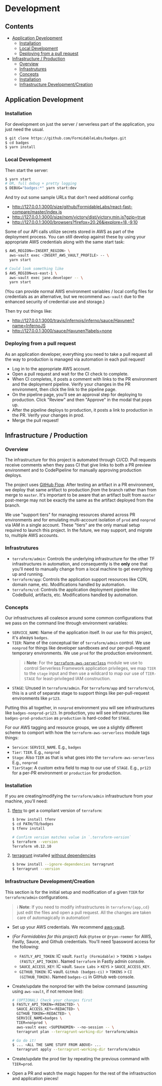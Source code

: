 # Development

<!-- START doctoc generated TOC please keep comment here to allow auto update -->
<!-- DON'T EDIT THIS SECTION, INSTEAD RE-RUN doctoc TO UPDATE -->
## Contents

- [Application Development](#application-development)
  - [Installation](#installation)
  - [Local Development](#local-development)
  - [Deploying from a pull request](#deploying-from-a-pull-request)
- [Infrastructure / Production](#infrastructure--production)
  - [Overview](#overview)
  - [Infrastrutures](#infrastrutures)
  - [Concepts](#concepts)
  - [Installation](#installation-1)
  - [Infrastructure Development/Creation](#infrastructure-developmentcreation)

<!-- END doctoc generated TOC please keep comment here to allow auto update -->

## Application Development

### Installation

For development on just the server / serverless part of the application, you just need the usual.

```sh
$ git clone https://github.com/FormidableLabs/badges.git
$ cd badges
$ yarn install
```

### Local Development

Then start the server:

```sh
$ yarn start
# OR, full debug + pretty logging
$ DEBUG="badges:*" yarn start:dev
```

And try out some sample URLs that don't need additional config:

- http://127.0.0.1:3000/size/github/FormidableLabs/react-fast-compare/master/index.js
- http://127.0.0.1:3000/size/npm/victory/dist/victory.min.js?gzip=true
- http://127.0.0.1:3000/browsers?firefox=20,26&iexplore=!8,-9,10

Some of our API calls utilize secrets stored in AWS as part of the deployment process. You can still develop against these by using your appropriate AWS credentials along with the same start task:

```sh
$ AWS_REGION=<INSERT_REGION> \
  aws-vault exec <INSERT_AWS_VAULT_PROFILE> -- \
  yarn start

# Could look something like
$ AWS_REGION=us-east-1 \
  aws-vault exec jane.developer -- \
  yarn start
```

(You can provide normal AWS environment variables / local config files for credentials as an alternative, but we recommend `aws-vault` due to the enhanced security of credential use and storage.)

Then try out things like:

- http://127.0.0.1:3000/travis/infernojs/inferno/sauce/Havunen?name=InfernoJS
- http://127.0.0.1:3000/sauce/Havunen?labels=none

### Deploying from a pull request

As an application developer, everything you need to take a pull request all the way to production is managed via automation in each pull request!

- Log in to the appropriate AWS account.
- Open a pull request and wait for the CI check to complete.
- When CI completes, it posts a comment with links to the PR environment and the deployment pipeline. Verify your changes in the PR environment, then click the link to the pipeline page.
- On the pipeline page, you'll see an approval step for deploying to production. Click "Review" and then "Approve" in the modal that pops up.
- After the pipeline deploys to production, it posts a link to production in the PR. Verify your changes in prod.
- Merge the pull request!


## Infrastructure / Production

### Overview

The infrastructure for this project is automated through CI/CD. Pull requests receive comments when they pass CI that give links to both a PR preview environment and to CodePipeline for manually approving production deploys.

The project uses [GitHub Flow](https://guides.github.com/introduction/flow/). After testing an artifact in a PR environment, we deploy that same artifact to production _from_ the branch rather than from merge to `master`. It's important to be aware that an artifact built from `master` post-merge may not be exactly the same as the artifact deployed from the branch.

We use "support tiers" for managing resources shared across PR environments and for emulating multi-account isolation of `prod` and `nonprod` via IAM in a single account. These "tiers" are the only manual setup required to launch this project. In the future, we may support, and migrate to, multiple AWS accounts.

### Infrastrutures

- `terraform/admin`: Controls the underlying infrastructure for the other TF infrastructures in automation, and consequently is the **only** one that you'll need to manually change from a local machine to get everything up and running.
- `terraform/app`: Controls the application support resources like CDN, domain name, etc. Modifications handled by automation.
- `terraform/cd`: Controls the application deployment pipeline like CodeBuild, artifacts, etc. Modifications handled by automation.

### Concepts

Our infrastructures all coalesce around some common configurations that we pass on the command line through environment variables:

- `SERVICE_NAME`: Name of the application itself. In our use for this project, it's always `badges`.
- `TIER`: Name of the conceptual tier of `terraform/admin` control. We use `nonprod` for things like developer sandboxes and our per-pull-request temporary environments. We use `prod` for the production environment.
    > ℹ️ **Note**: For the [`terraform-aws-serverless`](https://registry.terraform.io/modules/FormidableLabs/serverless/aws/) module we use to control Serverless Framework application privileges, we map `TIER` to the `stage` input and then use a wildcard to map our use of `TIER-STAGE` for least-privileged IAM construction.
- `STAGE`: Unused in `terraform/admin`. For `terraform/app` and `terraform/cd`, this is a unit of separate stage to support things like per-pull-request environments like `pr123`.

Putting this all together, in `nonprod` environment you will see infrastructures like `badges-nonprod-pr123`. In production, you will see infrastructures like `badges-prod-production` as `production` is hard-coded for `STAGE`.

For our AWS tagging and resource groups, we use a slightly different scheme to comport with how the `terraform-aws-serverless` module tags things:

- `Service`: `SERVICE_NAME`. E.g., `badges`
- `Tier`: `TIER`. E.g., `nonprod`
- `Stage`: Also `TIER` as that is what goes into the `terraform-aws-serverless` E.g., `nonprod`
- `TierStage`: A custom extra field to map to our use of `STAGE`. E.g., `pr123` for a per-PR environment or `production` for production.

### Installation

If you are creating/modifying the `terraform/admin` infrastructure from your machine, you'll need:

1. [tfenv](https://github.com/tfutils/tfenv) to get a compliant version of `terraform`:

    ```sh
    $ brew install tfenv
    $ cd PATH/TO/badges
    $ tfenv install

    # Confirm version matches value in `.terraform-version`
    $ terraform --version
    Terraform v0.12.10
    ```

2. [terragrunt](https://github.com/gruntwork-io/terragrunt) installed [without dependencies](https://github.com/gruntwork-io/terragrunt/issues/580#issuecomment-479922008)

    ```sh
    $ brew install --ignore-dependencies terragrunt
    $ terragrunt --version
    ```

### Infrastructure Development/Creation

This section is for the initial setup and modification of a given `TIER` for `terraform/admin` configurations.

> ℹ️ **Note**: If you need to modify infrastructures in `terraform/{app,cd}` just edit the files and open a pull request. All the changes are taken care of automagically in automation!

- Set up your AWS credentials. We recommend [aws-vault](https://github.com/99designs/aws-vault).
- (_For Formidables for this project_) Ask `@tptee` or `@ryan-roemer` for AWS, Fastly, Sauce, and Github credentials. You'll need 1password access for the following:
    - `FASTLY_API_TOKEN`: IC vault. `Fastly (Formidable)` > `TOKENS` > `badges (FASTLY_API_TOKEN)`. Named `terraform` in Fastly admin console.
    - `SAUCE_ACCESS_KEY`: IC vault. `Sauce Labs` > `KEYS` > `SAUCE_ACCESS_KEY`.
    - `GITHUB_TOKEN`: IC vault. `GitHub (badges-ci)` > `TOKENS` > `CI (GITHUB_TOKEN)`. Named `badges-ci` in GitHub web console.
- Create/update the nonprod tier with the below command (assuming using `aws-vault`, if not remove line):

    ```sh
    # (OPTIONAL) Check your changes first
    $ FASTLY_API_TOKEN=<REDACTED> \
      SAUCE_ACCESS_KEY=<REDACTED> \
      GITHUB_TOKEN=<REDACTED> \
      SERVICE_NAME=badges \
      TIER=nonprod \
      aws-vault exec <SUPERADMIN> --no-session -- \
      terragrunt plan --terragrunt-working-dir terraform/admin

    # Go do it!
    $ ... <ALL THE SAME STUFF FROM ABOVE> ...
      terragrunt apply --terragrunt-working-dir terraform/admin
    ```

- Create/update the prod tier by repeating the previous command with `TIER=prod`.
- Open a PR and watch the magic happen for the rest of the infrastruction and application pieces!
